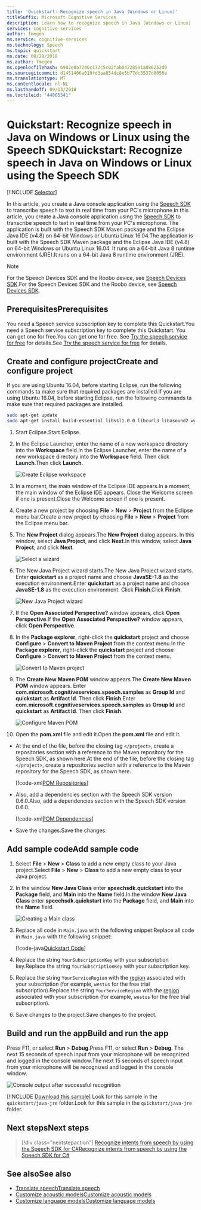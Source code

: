 ```yaml
---
title: 'Quickstart: Recognize speech in Java (Windows or Linux)'
titleSuffix: Microsoft Cognitive Services
description: Learn how to recognize speech in Java (Windows or Linux)
services: cognitive-services
author: fmegen
ms.service: cognitive-services
ms.technology: Speech
ms.topic: quickstart
ms.date: 08/28/2018
ms.author: fmegen
ms.openlocfilehash: 6902e0a7246c172c5c02fab04228591a086252d0
ms.sourcegitcommit: d1451406a010fd3aa854dc8e5b77dc5537d8050e
ms.translationtype: MT
ms.contentlocale: nl-NL
ms.lasthandoff: 09/13/2018
ms.locfileid: "44865541"
---
```

# <a name="quickstart-recognize-speech-in-java-on-windows-or-linux-using-the-speech-sdk"></a><span data-ttu-id="e3922-103">Quickstart: Recognize speech in Java on Windows or Linux using the Speech SDK</span><span class="sxs-lookup"><span data-stu-id="e3922-103">Quickstart: Recognize speech in Java on Windows or Linux using the Speech SDK</span></span>

[!INCLUDE [Selector](../../../includes/cognitive-services-speech-service-quickstart-selector.md)]

<span data-ttu-id="e3922-104">In this article, you create a Java console application using the [Speech SDK](speech-sdk.md) to transcribe speech to text in real time from your PC's microphone.</span><span class="sxs-lookup"><span data-stu-id="e3922-104">In this article, you create a Java console application using the [Speech SDK](speech-sdk.md) to transcribe speech to text in real time from your PC's microphone.</span></span> <span data-ttu-id="e3922-105">The application is built with the Speech SDK Maven package and the Eclipse Java IDE (v4.8) on 64-bit Windows or Ubuntu Linux 16.04.</span><span class="sxs-lookup"><span data-stu-id="e3922-105">The application is built with the Speech SDK Maven package and the Eclipse Java IDE (v4.8) on 64-bit Windows or Ubuntu Linux 16.04.</span></span> <span data-ttu-id="e3922-106">It runs on a 64-bit Java 8 runtime environment (JRE).</span><span class="sxs-lookup"><span data-stu-id="e3922-106">It runs on a 64-bit Java 8 runtime environment (JRE).</span></span>

> [!NOTE]
> <span data-ttu-id="e3922-107">For the Speech Devices SDK and the Roobo device, see [Speech Devices SDK](speech-devices-sdk.md).</span><span class="sxs-lookup"><span data-stu-id="e3922-107">For the Speech Devices SDK and the Roobo device, see [Speech Devices SDK](speech-devices-sdk.md).</span></span>

## <a name="prerequisites"></a><span data-ttu-id="e3922-108">Prerequisites</span><span class="sxs-lookup"><span data-stu-id="e3922-108">Prerequisites</span></span>

<span data-ttu-id="e3922-109">You need a Speech service subscription key to complete this Quickstart.</span><span class="sxs-lookup"><span data-stu-id="e3922-109">You need a Speech service subscription key to complete this Quickstart.</span></span> <span data-ttu-id="e3922-110">You can get one for free.</span><span class="sxs-lookup"><span data-stu-id="e3922-110">You can get one for free.</span></span> <span data-ttu-id="e3922-111">See [Try the speech service for free](get-started.md) for details.</span><span class="sxs-lookup"><span data-stu-id="e3922-111">See [Try the speech service for free](get-started.md) for details.</span></span>


## <a name="create-and-configure-project"></a><span data-ttu-id="e3922-112">Create and configure project</span><span class="sxs-lookup"><span data-stu-id="e3922-112">Create and configure project</span></span>

<span data-ttu-id="e3922-113">If you are using Ubuntu 16.04, before starting Eclipse, run the following commands ta make sure that required packages are installed.</span><span class="sxs-lookup"><span data-stu-id="e3922-113">If you are using Ubuntu 16.04, before starting Eclipse, run the following commands ta make sure that required packages are installed.</span></span>

  ```sh
  sudo apt-get update
  sudo apt-get install build-essential libssl1.0.0 libcurl3 libasound2 wget
  ```

1. <span data-ttu-id="e3922-114">Start Eclipse.</span><span class="sxs-lookup"><span data-stu-id="e3922-114">Start Eclipse.</span></span>

1. <span data-ttu-id="e3922-115">In the Eclipse Launcher, enter the name of a new workspace directory into the **Workspace** field.</span><span class="sxs-lookup"><span data-stu-id="e3922-115">In the Eclipse Launcher, enter the name of a new workspace directory into the **Workspace** field.</span></span> <span data-ttu-id="e3922-116">Then click **Launch**.</span><span class="sxs-lookup"><span data-stu-id="e3922-116">Then click **Launch**.</span></span>

   ![Create Eclipse workspace](media/sdk/qs-java-jre-01-create-new-eclipse-workspace.png)

1. <span data-ttu-id="e3922-118">In a moment, the main window of the Eclipse IDE appears.</span><span class="sxs-lookup"><span data-stu-id="e3922-118">In a moment, the main window of the Eclipse IDE appears.</span></span> <span data-ttu-id="e3922-119">Close the Welcome screen if one is present.</span><span class="sxs-lookup"><span data-stu-id="e3922-119">Close the Welcome screen if one is present.</span></span>

1. <span data-ttu-id="e3922-120">Create a new project by choosing **File** \> **New** \> **Project** from the Eclipse menu bar.</span><span class="sxs-lookup"><span data-stu-id="e3922-120">Create a new project by choosing **File** \> **New** \> **Project** from the Eclipse menu bar.</span></span>

1. <span data-ttu-id="e3922-121">The **New Project** dialog appears.</span><span class="sxs-lookup"><span data-stu-id="e3922-121">The **New Project** dialog appears.</span></span> <span data-ttu-id="e3922-122">In this window, select **Java Project**, and click **Next**.</span><span class="sxs-lookup"><span data-stu-id="e3922-122">In this window, select **Java Project**, and click **Next**.</span></span>

   ![Select a wizard](media/sdk/qs-java-jre-02-select-wizard.png)

1. <span data-ttu-id="e3922-124">The New Java Project wizard starts.</span><span class="sxs-lookup"><span data-stu-id="e3922-124">The New Java Project wizard starts.</span></span> <span data-ttu-id="e3922-125">Enter **quickstart** as a project name and choose **JavaSE-1.8** as the execution environment.</span><span class="sxs-lookup"><span data-stu-id="e3922-125">Enter **quickstart** as a project name and choose **JavaSE-1.8** as the execution environment.</span></span> <span data-ttu-id="e3922-126">Click **Finish**.</span><span class="sxs-lookup"><span data-stu-id="e3922-126">Click **Finish**.</span></span>

   ![New Java Project wizard](media/sdk/qs-java-jre-03-create-java-project.png)

1. <span data-ttu-id="e3922-128">If the **Open Associated Perspective?** window appears, click **Open Perspective**.</span><span class="sxs-lookup"><span data-stu-id="e3922-128">If the **Open Associated Perspective?** window appears, click **Open Perspective**.</span></span>

1. <span data-ttu-id="e3922-129">In the **Package explorer**, right-click the **quickstart** project and choose **Configure** \> **Convert to Maven Project** from the context menu.</span><span class="sxs-lookup"><span data-stu-id="e3922-129">In the **Package explorer**, right-click the **quickstart** project and choose **Configure** \> **Convert to Maven Project** from the context menu.</span></span>

   ![Convert to Maven project](media/sdk/qs-java-jre-04-convert-to-maven-project.png)

1. <span data-ttu-id="e3922-131">The **Create New Maven POM** window appears.</span><span class="sxs-lookup"><span data-stu-id="e3922-131">The **Create New Maven POM** window appears.</span></span> <span data-ttu-id="e3922-132">Enter **com.microsoft.cognitiveservices.speech.samples** as **Group Id** and **quickstart** as **Artifact Id**. Then click **Finish**.</span><span class="sxs-lookup"><span data-stu-id="e3922-132">Enter **com.microsoft.cognitiveservices.speech.samples** as **Group Id** and **quickstart** as **Artifact Id**. Then click **Finish**.</span></span>

   ![Configure Maven POM](media/sdk/qs-java-jre-05-configure-maven-pom.png)

1. <span data-ttu-id="e3922-134">Open the **pom.xml** file and edit it.</span><span class="sxs-lookup"><span data-stu-id="e3922-134">Open the **pom.xml** file and edit it.</span></span>

  * <span data-ttu-id="e3922-135">At the end of the file, before the closing tag `</project>`, create a repositories section with a reference to the Maven repository for the Speech SDK, as shown here.</span><span class="sxs-lookup"><span data-stu-id="e3922-135">At the end of the file, before the closing tag `</project>`, create a repositories section with a reference to the Maven repository for the Speech SDK, as shown here.</span></span>

    [!code-xml[POM Repositories](~/samples-cognitive-services-speech-sdk/quickstart/java-jre/pom.xml#repositories)]

  * <span data-ttu-id="e3922-136">Also, add a dependencies section with the Speech SDK version 0.6.0.</span><span class="sxs-lookup"><span data-stu-id="e3922-136">Also, add a dependencies section with the Speech SDK version 0.6.0.</span></span>

    [!code-xml[POM Dependencies](~/samples-cognitive-services-speech-sdk/quickstart/java-jre/pom.xml#dependencies)]

  * <span data-ttu-id="e3922-137">Save the changes.</span><span class="sxs-lookup"><span data-stu-id="e3922-137">Save the changes.</span></span>

## <a name="add-sample-code"></a><span data-ttu-id="e3922-138">Add sample code</span><span class="sxs-lookup"><span data-stu-id="e3922-138">Add sample code</span></span>

1. <span data-ttu-id="e3922-139">Select **File** \> **New** \> **Class** to add a new empty class to your Java project.</span><span class="sxs-lookup"><span data-stu-id="e3922-139">Select **File** \> **New** \> **Class** to add a new empty class to your Java project.</span></span>

1. <span data-ttu-id="e3922-140">In the window **New Java Class** enter **speechsdk.quickstart** into the **Package** field, and **Main** into the **Name** field.</span><span class="sxs-lookup"><span data-stu-id="e3922-140">In the window **New Java Class** enter **speechsdk.quickstart** into the **Package** field, and **Main** into the **Name** field.</span></span>

   ![Creating a Main class](media/sdk/qs-java-jre-06-create-main-java.png)

1. <span data-ttu-id="e3922-142">Replace all code in `Main.java` with the following snippet:</span><span class="sxs-lookup"><span data-stu-id="e3922-142">Replace all code in `Main.java` with the following snippet:</span></span>

   [!code-java[Quickstart Code](~/samples-cognitive-services-speech-sdk/quickstart/java-jre/src/speechsdk/quickstart/Main.java#code)]

1. <span data-ttu-id="e3922-143">Replace the string `YourSubscriptionKey` with your subscription key.</span><span class="sxs-lookup"><span data-stu-id="e3922-143">Replace the string `YourSubscriptionKey` with your subscription key.</span></span>

1. <span data-ttu-id="e3922-144">Replace the string `YourServiceRegion` with the [region](regions.md) associated with your subscription (for example, `westus` for the free trial subscription).</span><span class="sxs-lookup"><span data-stu-id="e3922-144">Replace the string `YourServiceRegion` with the [region](regions.md) associated with your subscription (for example, `westus` for the free trial subscription).</span></span>

1. <span data-ttu-id="e3922-145">Save changes to the project.</span><span class="sxs-lookup"><span data-stu-id="e3922-145">Save changes to the project.</span></span>

## <a name="build-and-run-the-app"></a><span data-ttu-id="e3922-146">Build and run the app</span><span class="sxs-lookup"><span data-stu-id="e3922-146">Build and run the app</span></span>

<span data-ttu-id="e3922-147">Press F11, or select **Run** \> **Debug**.</span><span class="sxs-lookup"><span data-stu-id="e3922-147">Press F11, or select **Run** \> **Debug**.</span></span>
<span data-ttu-id="e3922-148">The next 15 seconds of speech input from your microphone will be recognized and logged in the console window.</span><span class="sxs-lookup"><span data-stu-id="e3922-148">The next 15 seconds of speech input from your microphone will be recognized and logged in the console window.</span></span>

![Console output after successful recognition](media/sdk/qs-java-jre-07-console-output.png)

[!INCLUDE [Download this sample](../../../includes/cognitive-services-speech-service-speech-sdk-sample-download-h2.md)]
<span data-ttu-id="e3922-150">Look for this sample in the `quickstart/java-jre` folder.</span><span class="sxs-lookup"><span data-stu-id="e3922-150">Look for this sample in the `quickstart/java-jre` folder.</span></span>

## <a name="next-steps"></a><span data-ttu-id="e3922-151">Next steps</span><span class="sxs-lookup"><span data-stu-id="e3922-151">Next steps</span></span>

> [!div class="nextstepaction"]
> [<span data-ttu-id="e3922-152">Recognize intents from speech by using the Speech SDK for C#</span><span class="sxs-lookup"><span data-stu-id="e3922-152">Recognize intents from speech by using the Speech SDK for C#</span></span>](how-to-recognize-intents-from-speech-csharp.md)

## <a name="see-also"></a><span data-ttu-id="e3922-153">See also</span><span class="sxs-lookup"><span data-stu-id="e3922-153">See also</span></span>

- [<span data-ttu-id="e3922-154">Translate speech</span><span class="sxs-lookup"><span data-stu-id="e3922-154">Translate speech</span></span>](how-to-translate-speech-csharp.md)
- [<span data-ttu-id="e3922-155">Customize acoustic models</span><span class="sxs-lookup"><span data-stu-id="e3922-155">Customize acoustic models</span></span>](how-to-customize-acoustic-models.md)
- [<span data-ttu-id="e3922-156">Customize language models</span><span class="sxs-lookup"><span data-stu-id="e3922-156">Customize language models</span></span>](how-to-customize-language-model.md)
